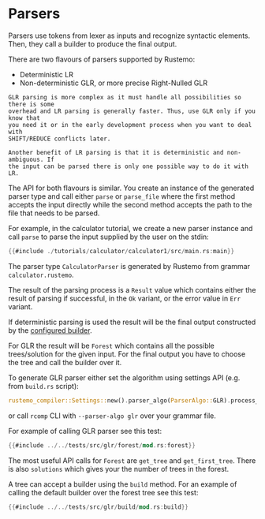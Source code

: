 # Parsers

Parsers use tokens from lexer as inputs and recognize syntactic elements. Then, they call a builder to produce the final output.

There are two flavours of parsers supported by Rustemo:

- Deterministic LR 
- Non-deterministic GLR, or more precise Right-Nulled GLR

```admonish tip
GLR parsing is more complex as it must handle all possibilities so there is some
overhead and LR parsing is generally faster. Thus, use GLR only if you know that
you need it or in the early development process when you want to deal with
SHIFT/REDUCE conflicts later.

Another benefit of LR parsing is that it is deterministic and non-ambiguous. If
the input can be parsed there is only one possible way to do it with LR.
```

The API for both flavours is similar. You create an instance of the generated
parser type and call either `parse` or `parse_file` where the first method
accepts the input directly while the second method accepts the path to the file
that needs to be parsed.

For example, in the calculator tutorial, we create a new parser instance and
call `parse` to parse the input supplied by the user on the stdin:

```rust
{{#include ./tutorials/calculator/calculator1/src/main.rs:main}}
```

The parser type `CalculatorParser` is generated by Rustemo from grammar
`calculator.rustemo`.

The result of the parsing process is a `Result` value which contains either the
result of parsing if successful, in the `Ok` variant, or the error value in
`Err` variant.

If deterministic parsing is used the result will be the final output constructed
by the [configured builder](./builders.md). 

For GLR the result will be `Forest` which contains all the possible
trees/solution for the given input. For the final output you have to choose the
tree and call the builder over it.

To generate GLR parser either set the algorithm using settings API (e.g. from `build.rs` script):

```rust
rustemo_compiler::Settings::new().parser_algo(ParserAlgo::GLR).process_dir()
```

or call `rcomp` CLI with `--parser-algo glr` over your grammar file.

For example of calling GLR parser see this test:

```rust
{{#include ../../tests/src/glr/forest/mod.rs:forest}}
```

The most useful API calls for `Forest` are `get_tree` and `get_first_tree`.
There is also `solutions` which gives your the number of trees in the forest.

A tree can accept a builder using the `build` method. For an example of calling
the default builder over the forest tree see this test:

```rust
{{#include ../../tests/src/glr/build/mod.rs:build}}
```
